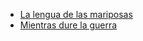 * [La lengua de las mariposas](https://www.youtube.com/watch?v=lXKWTiewBYs)
* [Mientras dure la guerra](https://www.youtube.com/watch?v=0NmZGFeYZPA)